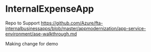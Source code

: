 # InternalExpenseApp
Repo to Support https://github.com/Azure/fta-internalbusinessapps/blob/master/appmodernization/app-service-environment/ase-walkthrough.md

Making change for demo
